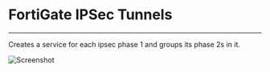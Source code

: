# FortiGate IPSec Tunnels #
----------------------------

Creates a service for each ipsec phase 1 and groups its phase 2s in it.

![Screenshot](screenshot.jpg?raw=true "Screenshot")

